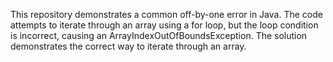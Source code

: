This repository demonstrates a common off-by-one error in Java. The code attempts to iterate through an array using a for loop, but the loop condition is incorrect, causing an ArrayIndexOutOfBoundsException. The solution demonstrates the correct way to iterate through an array.